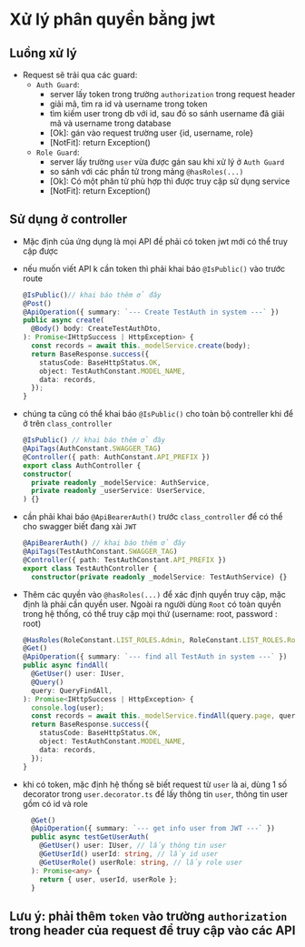 # Xử lý phân quyền bằng jwt

## Luồng xử lý

- Request sẽ trải qua các guard:
  - `Auth Guard`:
    - server lấy token trong trường `authorization` trong request header
    - giải mã, tìm ra id và username trong token
    - tìm kiếm user trong db với id, sau đó so sánh username đã giải mã và username trong database
    - [Ok]: gán vào request trường user {id, username, role}
    - [NotFit]: return Exception()
  - `Role Guard`:
    - server lấy trường `user` vừa được gán sau khi xử lý ở `Auth Guard`
    - so sánh với các phần tử trong mảng `@hasRoles(...)`
    - [Ok]: Có một phân tử phù hợp thì được truy cập sử dụng service
    - [NotFit]: return Exception()

## Sử dụng ở controller

- Mặc định của ứng dụng là mọi API đề phải có token jwt mới có thể truy cập được
- nếu muốn viết API k cần token thì phải khai báo `@IsPublic()` vào trước route

  ```ts
  @IsPublic()// khai báo thêm ở đây
  @Post()
  @ApiOperation({ summary: `--- Create TestAuth in system ---` })
  public async create(
    @Body() body: CreateTestAuthDto,
  ): Promise<IHttpSuccess | HttpException> {
    const records = await this._modelService.create(body);
    return BaseResponse.success({
      statusCode: BaseHttpStatus.OK,
      object: TestAuthConstant.MODEL_NAME,
      data: records,
    });
  }
  ```

- chúng ta cũng có thể khai báo `@IsPublic()` cho toàn bộ contreller khi để ở trên `class_controller`

  ```ts
  @IsPublic() // khai báo thêm ở đây
  @ApiTags(AuthConstant.SWAGGER_TAG)
  @Controller({ path: AuthConstant.API_PREFIX })
  export class AuthController {
  constructor(
    private readonly _modelService: AuthService,
    private readonly _userService: UserService,
  ) {}
  ```

- cần phải khai báo `@ApiBearerAuth()` trước `class_controller` để có thể cho swagger biết đang xài `JWT`

  ```ts
  @ApiBearerAuth() // khai báo thêm ở đây
  @ApiTags(TestAuthConstant.SWAGGER_TAG)
  @Controller({ path: TestAuthConstant.API_PREFIX })
  export class TestAuthController {
    constructor(private readonly _modelService: TestAuthService) {}

  ```

- Thêm các quyền vào `@hasRoles(...)` để xác định quyền truy cập, mặc định là phải cần quyền user. Ngoài ra người dùng `Root` có toàn quyền trong hệ thống, có thể truy cập mọi thứ (username: root, password : root)

  ```ts
  @HasRoles(RoleConstant.LIST_ROLES.Admin, RoleConstant.LIST_ROLES.Root) // khai báo thêm ở đây, cần quyền admin or là root để có thể truy cập được
  @Get()
  @ApiOperation({ summary: `--- find all TestAuth in system ---` })
  public async findAll(
    @GetUser() user: IUser,
    @Query()
    query: QueryFindAll,
  ): Promise<IHttpSuccess | HttpException> {
    console.log(user);
    const records = await this._modelService.findAll(query.page, query.limit);
    return BaseResponse.success({
      statusCode: BaseHttpStatus.OK,
      object: TestAuthConstant.MODEL_NAME,
      data: records,
    });
  }
  ```

- khi có token, mặc định hệ thống sẽ biết request từ `user` là ai, dùng 1 số decorator trong `user.decorator.ts` để lấy thông tin `user`, thông tin user gồm có id và role

  ```ts
    @Get()
    @ApiOperation({ summary: `--- get info user from JWT ---` })
    public async testGetUserAuth(
      @GetUser() user: IUser, // lấy thông tin user
      @GetUserId() userId: string, // lấy id user
      @GetUserRole() userRole: string, // lấy role user
    ): Promise<any> {
      return { user, userId, userRole };
    }
  ```

## Lưu ý: phải thêm `token` vào trường `authorization` trong header của request để truy cập vào các API

